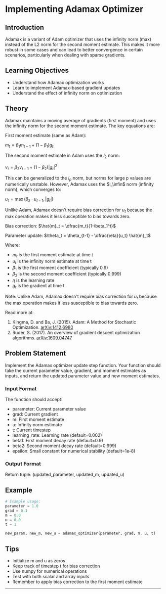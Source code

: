 # Implementing Adamax Optimizer

## Introduction
Adamax is a variant of Adam optimizer that uses the infinity norm (max) instead of the L2 norm for the second moment estimate. This makes it more robust in some cases and can lead to better convergence in certain scenarios, particularly when dealing with sparse gradients.

## Learning Objectives
- Understand how Adamax optimization works
- Learn to implement Adamax-based gradient updates
- Understand the effect of infinity norm on optimization

## Theory
Adamax maintains a moving average of gradients (first moment) and uses the infinity norm for the second moment estimate. The key equations are:

First moment estimate (same as Adam):

$m_t = \beta_1 m_{t-1} + (1-\beta_1)g_t$

The second moment estimate in Adam uses the $l_2$ norm:

$v_t = \beta_2 v_{t-1} + (1-\beta_2)|g_t|^2$

This can be generalized to the $l_p$ norm, but norms for large p values are numerically unstable. However, Adamax uses the $l_\infin$ norm (infinity norm), which converges to:

$u_t = \max(\beta_2 \cdot u_{t-1}, |g_t|)$

Unlike Adam, Adamax doesn't require bias correction for $u_t$ because the max operation makes it less susceptible to bias towards zero.

Bias correction:
$\hat{m}_t = \dfrac{m_t}{1-\beta_1^t}$

Parameter update:
$\theta_t = \theta_{t-1} - \dfrac{\eta}{u_t} \hat{m}_t$

Where:
- $m_t$ is the first moment estimate at time t
- $u_t$ is the infinity norm estimate at time t
- $\beta_1$ is the first moment coefficient (typically 0.9)
- $\beta_2$ is the second moment coefficient (typically 0.999)
- $\eta$ is the learning rate
- $g_t$ is the gradient at time t

Note: Unlike Adam, Adamax doesn't require bias correction for $u_t$ because the max operation makes it less susceptible to bias towards zero.

Read more at:

1. Kingma, D. and Ba, J. (2015). Adam: A Method for Stochastic Optimization. [arXiv:1412.6980](https://arxiv.org/abs/1412.6980)
2. Ruder, S. (2017). An overview of gradient descent optimization algorithms. [arXiv:1609.04747](https://arxiv.org/pdf/1609.04747)


## Problem Statement
Implement the Adamax optimizer update step function. Your function should take the current parameter value, gradient, and moment estimates as inputs, and return the updated parameter value and new moment estimates.

### Input Format
The function should accept:
- parameter: Current parameter value
- grad: Current gradient
- m: First moment estimate
- u: Infinity norm estimate
- t: Current timestep
- learning_rate: Learning rate (default=0.002)
- beta1: First moment decay rate (default=0.9)
- beta2: Second moment decay rate (default=0.999)
- epsilon: Small constant for numerical stability (default=1e-8)

### Output Format
Return tuple: (updated_parameter, updated_m, updated_u)

## Example
```python
# Example usage:
parameter = 1.0
grad = 0.1
m = 0.0
u = 0.0
t = 1

new_param, new_m, new_u = adamax_optimizer(parameter, grad, m, u, t)
```

## Tips
- Initialize m and u as zeros
- Keep track of timestep t for bias correction
- Use numpy for numerical operations
- Test with both scalar and array inputs
- Remember to apply bias correction to the first moment estimate

---
